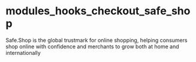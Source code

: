 # modules_hooks_checkout_safe_shop
Safe.Shop is the global trustmark for online shopping, helping consumers shop online with confidence and merchants to grow both at home and internationally
